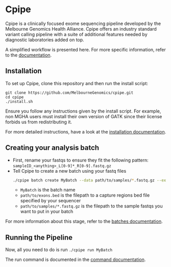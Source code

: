 # Cpipe  

Cpipe is a clinically focused exome sequencing pipeline developed
by the Melbourne Genomics Health Alliance. Cpipe offers an industry
standard variant calling pipeline with a suite of additional features 
needed by diagnostic laboratories added on top.

A simplified workflow is presented here. For more specific information, refer to the [documentation](docs/index.md).

## Installation

To set up Cpipe, clone this repository and then run the install script:

    git clone https://github.com/MelbourneGenomics/cpipe.git
    cd cpipe
    ./install.sh
    
Ensure you follow any instructions given by the install script. For example, non MGHA users must install their own
version of GATK since their license forbids us from redistributing it.
    
For more detailed instructions, have a look at the [installation documentation](docs/install.md).

## Creating your analysis batch
* First, rename your fastqs to ensure they fit the following pattern:
`sampleID_<anything>_L[0-9]*_R[0-9].fastq.gz`
* Tell Cpipe to create a new batch using your fastq files
   ```bash
   ./cpipe batch create MyBatch --data path/to/samples/*.fastq.gz --exome path/to/exons.bed
   ```
  * `MyBatch` is the batch name 
  * `path/to/exons.bed` is the filepath to a capture regions bed file specified by your sequencer
  * `path/to/samples/*.fastq.gz` is the filepath to the sample fastqs you want to put in your batch

For more information about this stage, refer to the [batches documentation](docs/batches.md).

## Running the Pipeline

Now, all you need to do is run `./cpipe run MyBatch`

The run command is documented in the [command documentation](docs/commands.md#run).
